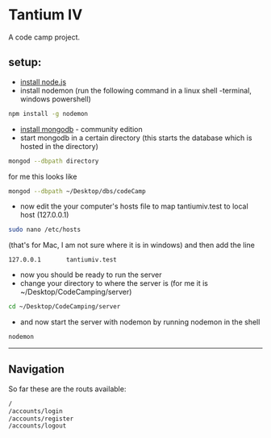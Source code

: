 # Tantium IV
A code camp project.

## setup:
* [install node.js](https://nodejs.org/en/)
* install nodemon (run the following command in a linux shell -terminal, windows powershell)
```bash
npm install -g nodemon
```
* [install mongodb](https://www.mongodb.com/download-center?jmp=nav#community) - community edition
* start mongodb in a certain directory (this starts the database which is hosted in the directory)
```bash
mongod --dbpath directory
```
for me this looks like
```bash
mongod --dbpath ~/Desktop/dbs/codeCamp
```
* now edit the your computer's hosts file to map tantiumiv.test to local host (127.0.0.1)
```bash
sudo nano /etc/hosts
```

(that's for Mac, I am not sure where it is in windows) and then add the line

```
127.0.0.1       tantiumiv.test
```

* now you should be ready to run the server
* change your directory to where the server is (for me it is ~/Desktop/CodeCamping/server)
```bash
cd ~/Desktop/CodeCamping/server
```
* and now start the server with nodemon by running nodemon in the shell
```bash
nodemon
```

---
## Navigation
So far these are the routs available:
```bash
/
/accounts/login
/accounts/register
/accounts/logout
```
